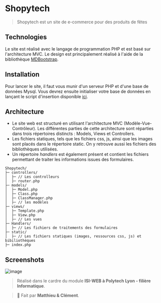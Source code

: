 # Shopytech

> Shopytech est un site de e-commerce pour des produits de fêtes

## Technologies

Le site est réalisé avec le langage de programmation PHP et est basé sur l'architecture MVC.
Le design est principalement réalisé à l'aide de la bibliothèque [MDBootstrap](https://mdbootstrap.com/).

## Installation 

Pour lancer le site, il faut vous munir d'un serveur PHP et d'une base de données Mysql.
Vous devrez ensuite initialiser votre base de données en lançant le script d'insertion disponible [ici](https://github.com/Matsew-uwu/Shopytech/blob/main/static/ressources/web4shop2022.sql).

## Architecture

- Le site web est structuré en utilisant l'architecture MVC (Modèle-Vue-Contrôleur). Les différentes parties de cette architecture sont réparties dans trois répertoires distincts : Models, Views et Controllers.
- Les fichiers statiques, tels que les fichiers css, js, ainsi que les images sont placés dans le répertoire static. On y retrouve aussi les fichiers des bibliothèques utilisées.
- Un répertoire *handlers* est également présent et contient les fichiers permettant de traiter les informations issues des formulaires.

```
Shopytech/
├─ controllers/
│  ├─ // Les controlleurs
│  ├─ router.php
├─ models/
│  ├─ Model.php
│  ├─ Class.php
│  ├─ ClassManager.php
│  ├─ // les modèles
├─ views/
│  ├─ Template.php
│  ├─ View.php
│  ├─ // Les vues
├─ Handlers/
│  ├─ // Les fichiers de traitements des formulaires
├─ static/
│  ├─ // Les fichiers statiques (images, ressources css, js) et bibiliothèques
├─ index.php
```

## Screenshots
![image](https://user-images.githubusercontent.com/85303770/212147657-829e2247-a571-47d0-a85a-8db647d17b3a.png)



> Réalisé dans le cardre du module **ISI-WEB à Polytech Lyon - filière Informatique**.

> 📌 Fait par **Matthieu & Clément**.
